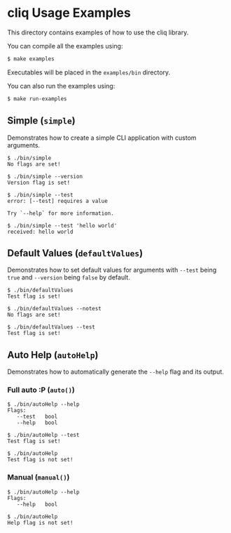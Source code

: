 # cliq Usage Examples

This directory contains examples of how to use the cliq library.

You can compile all the examples using:
```bash
$ make examples
```
Executables will be placed in the `examples/bin` directory.

You can also run the examples using:
```bash
$ make run-examples
```

## Simple (`simple`)
Demonstrates how to create a simple CLI application with custom arguments.
```text
$ ./bin/simple
No flags are set!
```
```text
$ ./bin/simple --version
Version flag is set!
```
```text
$ ./bin/simple --test
error: [--test] requires a value

Try `--help` for more information.
```
```text
$ ./bin/simple --test 'hello world'
received: hello world
```

## Default Values (`defaultValues`)
Demonstrates how to set default values for arguments with `--test` being `true` and `--version` being `false` by default.
```text
$ ./bin/defaultValues
Test flag is set!
```
```text
$ ./bin/defaultValues --notest
No flags are set!
```
```text
$ ./bin/defaultValues --test
Test flag is set!
```

## Auto Help (`autoHelp`)
Demonstrates how to automatically generate the `--help` flag and its output.
### Full auto :P (`auto()`)
```text
$ ./bin/autoHelp --help
Flags:
   --test   bool
   --help   bool
```
```text
$ ./bin/autoHelp --test
Test flag is set!
```
```text
$ ./bin/autoHelp
Test flag is not set!
```
### Manual (`manual()`)
```text
$ ./bin/autoHelp --help
Flags:
   --help   bool
```
```text
$ ./bin/autoHelp
Help flag is not set!
```
